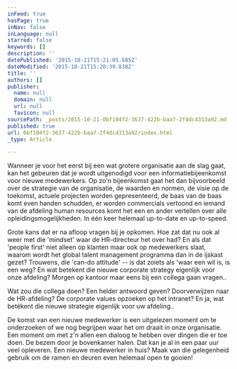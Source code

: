 ```yaml
---
inFeed: true
hasPage: true
inNav: false
inLanguage: null
starred: false
keywords: []
description: ''
datePublished: '2015-10-21T15:21:05.685Z'
dateModified: '2015-10-21T15:20:39.838Z'
title: ''
authors: []
publisher:
  name: null
  domain: null
  url: null
  favicon: null
sourcePath: _posts/2015-10-21-0bf104f2-3637-422b-baa7-2f4dc4313a92.md
published: true
url: 0bf104f2-3637-422b-baa7-2f4dc4313a92/index.html
_type: Article

---
```

Wanneer je voor het eerst bij een wat grotere organisatie aan de slag gaat, kan het gebeuren dat je wordt uitgenodigd voor een informatiebijeenkomst voor nieuwe medewerkers. Op zo'n bijeenkomst gaat het dan bijvoorbeeld over de strategie van de organisatie, de waarden en normen, de visie op de toekomst, actuele projecten worden gepresenteerd, de baas van de baas komt even handen schudden, er worden commercials vertoond en iemand van de afdeling human resources komt het een en ander vertellen over alle opleidingsmogelijkheden. In één keer helemaal up-to-date en up-to-speed.
 

Grote kans dat er na afloop vragen bij je opkomen. Hoe zat dat nu ook al weer met die 'mindset' waar de HR-directeur het over had? En als dat 'people first' niet alleen op klanten maar ook op medewerkers slaat, waarom wordt het global talent management programma dan in de ijskast gezet? Trouwens, die 'can-do attitude' -- is dat zoiets als 'waar een wil is, is een weg? En wat betekent die nieuwe corporate strategy eigenlijk voor onze afdeling? Morgen op kantoor maar eens bij een collega gaan vragen.. 

Wat zou die collega doen? Een helder antwoord geven? Doorverwijzen naar de HR-afdeling? De corporate values opzoeken op het intranet? En ja, wat betékent die nieuwe strategie eigenlijk voor uw afdeling.. 

De komst van een nieuwe medewerker is een uitgelezen moment om te onderzoeken of we nog begrijpen waar het om draait in onze organisatie. Een moment om met z'n allen een dialoog te hebben over dingen die er toe doen. De bezem door je bovenkamer halen. Dat kan je al in een paar uur veel opleveren.
Een nieuwe medewerker in huis? Maak van die gelegenheid gebruik om de ramen en deuren even helemaal open te gooien!
